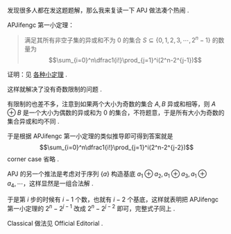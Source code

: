 发现很多人都在发这题题解，那么我来复读一下 APJ 做法凑个热闹 .

APJifengc 第一小定理：
> 满足其所有非空子集的异或和不为 $0$ 的集合 $S\subseteq\{0,1,2,3,\cdots,2^n-1\}$ 的数量为
> $$\sum_{i=0}^n\dfrac1{i!}\prod_{j=1}^i(2^n-2^{j-1})$$

证明：见 [各种小定理](https://www.cnblogs.com/CDOI-24374/p/16531615.html#apjifengc-%E7%AC%AC%E4%B8%80%E5%B0%8F%E5%AE%9A%E7%90%86) .

这样就解决了没有奇数限制的问题 .

有限制的也差不多，注意到如果两个大小为奇数的集合 $A,B$ 异或和相等，则 $A\oplus B$ 是一个大小为偶数的异或和为 $0$ 的集合，不符题意，于是所有大小为奇数的集合异或和均不同 .

于是根据 APJifengc 第一小定理的类似推导即可得到答案就是
$$\sum_{i=0}^n\dfrac1{i!}\prod_{j=1}^i(2^n-2^{j-2})$$
corner case 省略 .

APJ 的另一个推法是考虑对于序列 $\{a\}$ 构造基底 $a_1\oplus a_2,a_1\oplus a_3,a_1\oplus a_4,\cdots$，这样显然是一组合法解 .

于是第 $i$ 步的时候有 $i-1$ 个数，也就有 $i-2$ 个基底，这样就表明把 APJifengc 第一小定理的 $2^n-2^{j-1}$ 改成 $2^n-2^{j-2}$ 即可，完整式子同上 .

Classical 做法见 Official Editorial .